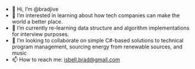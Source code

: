 - 👋 Hi, I’m @bradjive
- 👀 I’m interested in learning about how tech companies can make the world a better place.
- 🌱 I’m currently re-learning data structure and algorithm implementations for interview purposes. 
- 💞️ I’m looking to collaborate on simple C#-based solutions to technical program management, sourcing energy from renewable sources, and music 
- 📫 How to reach me: isbell.brad@gmail.com

<!---
bradjive/bradjive is a ✨ special ✨ repository because its `README.md` (this file) appears on your GitHub profile.
You can click the Preview link to take a look at your changes.
--->
